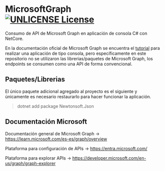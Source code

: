 # MicrosoftGraph [![UNLICENSE License](https://img.shields.io/badge/license-UNLICENSE-blue.svg)](https://choosealicense.com/licenses/unlicense/)
Consumo de API de Microsoft Graph en aplicación de consola C# con NetCore.

En la documentación oficial de Microsoft Graph se encuentra el [tutorial](https://learn.microsoft.com/es-es/graph/tutorials) para realizar una aplicación de tipo consola, pero específicamente en este repositorio no se utilizaron las librerias/paquetes de Microsoft Graph, los endpoints se consumen como una API de forma convencional.


## Paquetes/Librerias
El único paquete adicional agregado al proyecto es el siguiente y únicamente es necesario restaurarlo para hacer funcionar la aplicación.

> dotnet add package Newtonsoft.Json


## Documentación Microsoft

Documentación general de Microsoft Graph -> https://learn.microsoft.com/es-es/graph/overview

Plataforma para configuración de APIs -> https://entra.microsoft.com/

Plataforma para explorar APIs -> https://developer.microsoft.com/en-us/graph/graph-explorer

